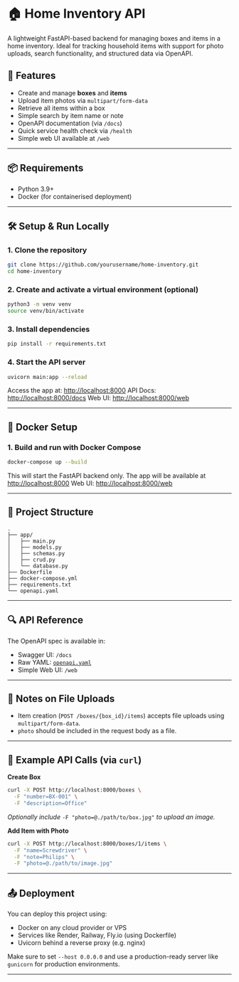 # 🏠 Home Inventory API

A lightweight FastAPI-based backend for managing boxes and items in a home inventory. Ideal for tracking household items with support for photo uploads, search functionality, and structured data via OpenAPI.

## 🚀 Features

* Create and manage **boxes** and **items**
* Upload item photos via `multipart/form-data`
* Retrieve all items within a box
* Simple search by item name or note
* OpenAPI documentation (via `/docs`)
* Quick service health check via `/health`
* Simple web UI available at `/web`

---

## 📦 Requirements

* Python 3.9+
* Docker (for containerised deployment)

---

## 🛠️ Setup & Run Locally

### 1. Clone the repository

```bash
git clone https://github.com/yourusername/home-inventory.git
cd home-inventory
```

### 2. Create and activate a virtual environment (optional)

```bash
python3 -m venv venv
source venv/bin/activate
```

### 3. Install dependencies

```bash
pip install -r requirements.txt
```

### 4. Start the API server

```bash
uvicorn main:app --reload
```

Access the app at: [http://localhost:8000](http://localhost:8000)
API Docs: [http://localhost:8000/docs](http://localhost:8000/docs)
Web UI: [http://localhost:8000/web](http://localhost:8000/web)

---

## 🐳 Docker Setup

### 1. Build and run with Docker Compose

```bash
docker-compose up --build
```

This will start the FastAPI backend only.
The app will be available at [http://localhost:8000](http://localhost:8000)
Web UI: [http://localhost:8000/web](http://localhost:8000/web)

---

## 📂 Project Structure

```
.
├── app/
│   ├── main.py
│   ├── models.py
│   ├── schemas.py
│   ├── crud.py
│   └── database.py
├── Dockerfile
├── docker-compose.yml
├── requirements.txt
└── openapi.yaml
```

---

## 🔍 API Reference

The OpenAPI spec is available in:

* Swagger UI: `/docs`
* Raw YAML: [`openapi.yaml`](./openapi.yaml)
* Simple Web UI: `/web`

---

## 📸 Notes on File Uploads

* Item creation (`POST /boxes/{box_id}/items`) accepts file uploads using `multipart/form-data`.
* `photo` should be included in the request body as a file.

---

## 🧪 Example API Calls (via `curl`)

**Create Box**

```bash
curl -X POST http://localhost:8000/boxes \
  -F "number=BX-001" \
  -F "description=Office"
```
_Optionally include_ `-F "photo=@./path/to/box.jpg"` _to upload an image._

**Add Item with Photo**

```bash
curl -X POST http://localhost:8000/boxes/1/items \
  -F "name=Screwdriver" \
  -F "note=Philips" \
  -F "photo=@./path/to/image.jpg"
```

---

## 📤 Deployment

You can deploy this project using:

* Docker on any cloud provider or VPS
* Services like Render, Railway, Fly.io (using Dockerfile)
* Uvicorn behind a reverse proxy (e.g. nginx)

Make sure to set `--host 0.0.0.0` and use a production-ready server like `gunicorn` for production environments.

---


